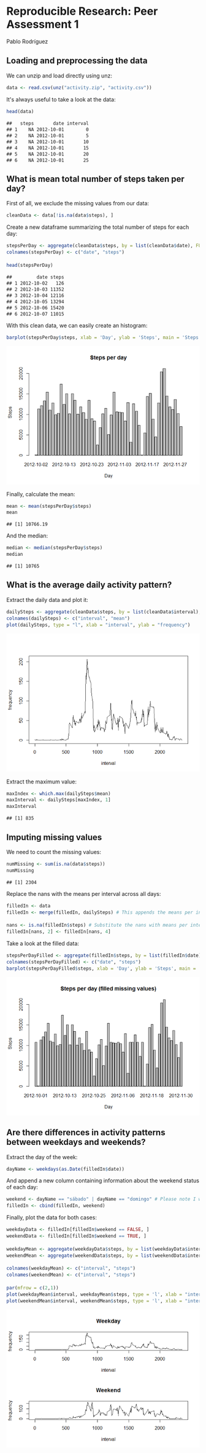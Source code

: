 # Reproducible Research: Peer Assessment 1
Pablo Rodríguez  


## Loading and preprocessing the data

We can unzip and load directly using unz:  


```r
data <- read.csv(unz("activity.zip", "activity.csv"))
```

It's always useful to take a look at the data:  


```r
head(data)
```

```
##   steps       date interval
## 1    NA 2012-10-01        0
## 2    NA 2012-10-01        5
## 3    NA 2012-10-01       10
## 4    NA 2012-10-01       15
## 5    NA 2012-10-01       20
## 6    NA 2012-10-01       25
```


## What is mean total number of steps taken per day?

First of all, we exclude the missing values from our data:  


```r
cleanData <- data[!is.na(data$steps), ]
```

Create a new dataframe summarizing the total number of steps for each day:  


```r
stepsPerDay <- aggregate(cleanData$steps, by = list(cleanData$date), FUN = sum)
colnames(stepsPerDay) <- c("date", "steps")

head(stepsPerDay)
```

```
##         date steps
## 1 2012-10-02   126
## 2 2012-10-03 11352
## 3 2012-10-04 12116
## 4 2012-10-05 13294
## 5 2012-10-06 15420
## 6 2012-10-07 11015
```

With this clean data, we can easily create an histogram:  


```r
barplot(stepsPerDay$steps, xlab = 'Day', ylab = 'Steps', main = 'Steps per day', names.arg = stepsPerDay$date)
```

![](PA1_template_files/figure-html/unnamed-chunk-5-1.png) 

Finally, calculate the mean:  


```r
mean <- mean(stepsPerDay$steps)
mean
```

```
## [1] 10766.19
```

And the median:  


```r
median <- median(stepsPerDay$steps)
median
```

```
## [1] 10765
```

## What is the average daily activity pattern?

Extract the daily data and plot it:  


```r
dailySteps <- aggregate(cleanData$steps, by = list(cleanData$interval), FUN = mean)
colnames(dailySteps) <- c("interval", "mean")
plot(dailySteps, type = "l", xlab = "interval", ylab = "frequency")
```

![](PA1_template_files/figure-html/unnamed-chunk-8-1.png) 

Extract the maximum value:  


```r
maxIndex <- which.max(dailySteps$mean)
maxInterval <- dailySteps[maxIndex, 1]
maxInterval
```

```
## [1] 835
```


## Imputing missing values

We need to count the missing values:  


```r
numMissing <- sum(is.na(data$steps))
numMissing
```

```
## [1] 2304
```

Replace the nans with the means per interval across all days:  


```r
filledIn <- data
filledIn <- merge(filledIn, dailySteps) # This appends the means per interval

nans <- is.na(filledIn$steps) # Substitute the nans with means per interval
filledIn[nans, 2] <- filledIn[nans, 4] 
```

Take a look at the filled data:  


```r
stepsPerDayFilled <- aggregate(filledIn$steps, by = list(filledIn$date), FUN = sum)
colnames(stepsPerDayFilled) <- c("date", "steps")
barplot(stepsPerDayFilled$steps, xlab = 'Day', ylab = 'Steps', main = 'Steps per day (filled missing values)', names.arg = stepsPerDayFilled$date)
```

![](PA1_template_files/figure-html/unnamed-chunk-12-1.png) 

## Are there differences in activity patterns between weekdays and weekends?

Extract the day of the week: 


```r
dayName <- weekdays(as.Date(filledIn$date))
```

And append a new column containing information about the weekend status of each day:  


```r
weekend <- dayName == "sábado" | dayName == "domingo" # Please note I work on a spanish pc
filledIn <- cbind(filledIn, weekend)
```

Finally, plot the data for both cases:  


```r
weekdayData <- filledIn[filledIn$weekend == FALSE, ]
weekendData <- filledIn[filledIn$weekend == TRUE, ]

weekdayMean <- aggregate(weekdayData$steps, by = list(weekdayData$interval), FUN = mean)
weekendMean <- aggregate(weekendData$steps, by = list(weekendData$interval), FUN = mean)

colnames(weekdayMean) <- c("interval", "steps")
colnames(weekendMean) <- c("interval", "steps")

par(mfrow = c(2,1))
plot(weekdayMean$interval, weekdayMean$steps, type = 'l', xlab = "interval", ylab = "frequency", main = "Weekday")
plot(weekendMean$interval, weekendMean$steps, type = 'l', xlab = "interval", ylab = "frequency", main = "Weekend")
```

![](PA1_template_files/figure-html/unnamed-chunk-15-1.png) 

